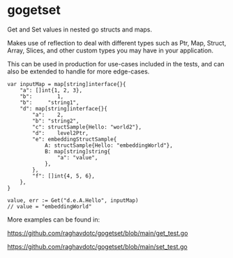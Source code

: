 # gogetset

Get and Set values in nested go structs and maps. 

Makes use of reflection to deal with different types such as Ptr, Map, Struct, Array, Slices, and other custom types you may have in your application.

This can be used in production for use-cases included in the tests, and can also be extended to handle for more edge-cases.


```
var inputMap = map[string]interface{}{
	"a": []int{1, 2, 3},
	"b":        1,
	"b":     "string1",
	"d": map[string]interface{}{
		"a":    2,
		"b": "string2",
		"c": structSample{Hello: "world2"},
		"d":    level2Ptr,
		"e": embeddingStructSample{
			A: structSample{Hello: "embeddingWorld"},
			B: map[string]string{
				"a": "value",
			},
		},
		"f": []int{4, 5, 6},
	},
}
	
value, err := Get("d.e.A.Hello", inputMap)
// value = "embeddingWorld"
```


More examples can be found in:

https://github.com/raghavdotc/gogetset/blob/main/get_test.go

https://github.com/raghavdotc/gogetset/blob/main/set_test.go
